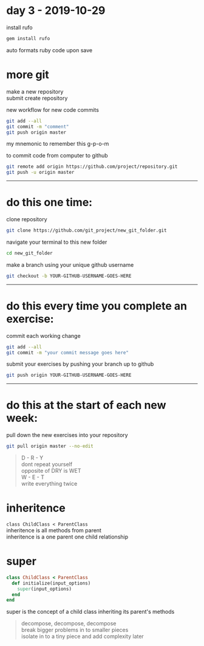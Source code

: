 # day 3 - 2019-10-29

install rufo

```bash
gem install rufo
```

auto formats ruby code upon save

# more git

make a new repository  
submit create repository

new workflow for new code commits

```bash
git add --all
git commit -m "comment"
git push origin master
```

my mnemonic to remember this g-p-o-m

to commit code from computer to github

```bash
git remote add origin https://github.com/project/repository.git
git push -u origin master
```

---

# do this one time:

clone repository

```bash
git clone https://github.com/git_project/new_git_folder.git
```

navigate your terminal to this new folder

```bash
cd new_git_folder
```

make a branch using your unique github username

```bash
git checkout -b YOUR-GITHUB-USERNAME-GOES-HERE
```

---

# do this every time you complete an exercise:

commit each working change

```bash
git add --all
git commit -m "your commit message goes here"
```

submit your exercises by pushing your branch up to github

```bash
git push origin YOUR-GITHUB-USERNAME-GOES-HERE
```

---

# do this at the start of each new week:

pull down the new exercises into your repository

```bash
git pull origin master --no-edit
```

> D - R - Y  
> dont repeat yourself  
> opposite of DRY is WET  
> W - E - T  
> write everything twice

# inheritence

`class ChildClass < ParentClass`  
inheritence is all methods from parent  
inheritence is a one parent one child relationship

# super

```ruby
class ChildClass < ParentClass
  def initialize(input_options)
    super(input_options)
  end
end
```

super is the concept of a child class inheriting its parent's methods

> decompose, decompose, decompose  
> break bigger problems in to smaller pieces  
> isolate in to a tiny piece and add complexity later
